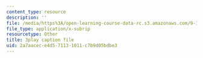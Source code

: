 ```yaml
---
content_type: resource
description: ''
file: /media/https%3A/open-learning-course-data-rc.s3.amazonaws.com/9-13-the-human-brain-spring-2019/2a7aacece4d571131011c7b9d05bdbe3_B4a0WdGp52g.srt
file_type: application/x-subrip
resourcetype: Other
title: 3play caption file
uid: 2a7aacec-e4d5-7113-1011-c7b9d05bdbe3
---
```

